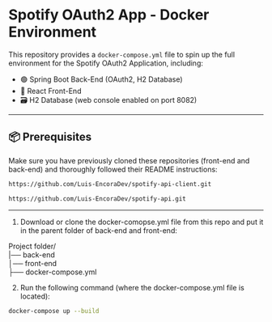# Spotify OAuth2 App - Docker Environment

This repository provides a `docker-compose.yml` file to spin up the full environment for the Spotify OAuth2 Application, including:

- 🟢 Spring Boot Back-End (OAuth2, H2 Database)
- 🔵 React Front-End
- 🗃️ H2 Database (web console enabled on port 8082)

---

## 📦 Prerequisites

Make sure you have previously cloned these repositories (front-end and back-end) and thoroughly followed their README instructions:

```bash
https://github.com/Luis-EncoraDev/spotify-api-client.git
```
```bash
https://github.com/Luis-EncoraDev/spotify-api.git
```

---

 1. Download or clone the docker-comopse.yml file from this repo and put it in the parent folder of back-end and front-end:

Project folder/<br />
|── back-end <br />
│── front-end <br />
├── docker-compose.yml

 2. Run the following command (where the docker-compose.yml file is located):
```bash
docker-compose up --build
```
